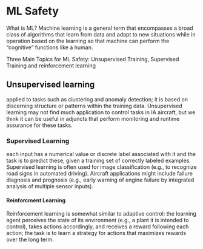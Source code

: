# ML Safety

What is ML?
Machine learning is a general term that encompasses a broad class of algorithms that learn from data
and adapt to new situations while in operation based on the learning so that machine can perform
the “cognitive” functions like a human.

Three Main Topics for ML Safety:
Unsupervised Training, Supervised Training and reinforcement learning

## Unsupervised learning

applied to
tasks such as clustering and anomaly detection; it is based on discerning structure or patterns within
the training data. Unsupervised learning may not find much application to control tasks in IA aircraft,
but we think it can be useful in adjuncts that perform monitoring and runtime assurance for these
tasks.

### Supervised Learning

each input has a numerical value or discrete label associated with it and
the task is to predict these, given a training set of correctly labeled examples. Supervised learning
is often used for image classification (e.g., to recognize road signs in automated driving). Aircraft
applications might include failure diagnosis and prognosis (e.g., early warning of engine failure by
integrated analysis of multiple sensor inputs).

#### Reinforcment Learning

Reinforcement learning is somewhat similar to adaptive
control: the learning agent perceives the state of its environment (e.g., a plant it is intended to control),
takes actions accordingly, and receives a reward following each action; the task is to learn a strategy
for actions that maximizes rewards over the long term.
